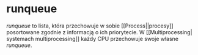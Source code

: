 # runqueue
*runqueue* to lista, która przechowuje w sobie [[Process||procesy]] posortowane zgodnie z informacją o ich priorytecie. W [[Multiprocessing| systemach multiprocessing]] każdy CPU przechowuje swoje własne *runqueue*.